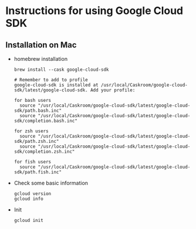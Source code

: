 # Instructions for using Google Cloud SDK
## Installation on Mac
  * homebrew installation 
    ~~~
    brew install --cask google-cloud-sdk
    
    # Remember to add to profile
    google-cloud-sdk is installed at /usr/local/Caskroom/google-cloud-sdk/latest/google-cloud-sdk. Add your profile:

    for bash users
      source "/usr/local/Caskroom/google-cloud-sdk/latest/google-cloud-sdk/path.bash.inc"
      source "/usr/local/Caskroom/google-cloud-sdk/latest/google-cloud-sdk/completion.bash.inc"

    for zsh users
      source "/usr/local/Caskroom/google-cloud-sdk/latest/google-cloud-sdk/path.zsh.inc"
      source "/usr/local/Caskroom/google-cloud-sdk/latest/google-cloud-sdk/completion.zsh.inc"

    for fish users
      source "/usr/local/Caskroom/google-cloud-sdk/latest/google-cloud-sdk/path.fish.inc"
    ~~~
    
  * Check some basic information

        gcloud version
        gcloud info

  * Init
  
        gcloud init
  

